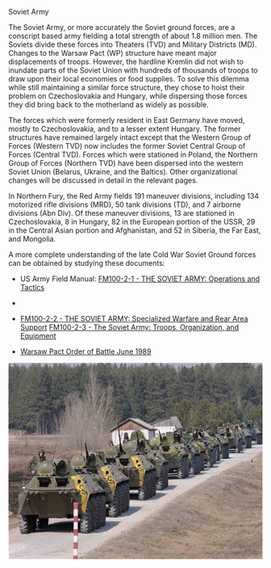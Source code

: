 Soviet Army

The Soviet Army, or more accurately the Soviet ground forces, are a
conscript based army fielding a total strength of about 1.8 million men.
The Soviets divide these forces into Theaters (TVD) and Military
Districts (MD). Changes to the Warsaw Pact (WP) structure have meant
major displacements of troops. However, the hardline Kremlin did not
wish to inundate parts of the Soviet Union with hundreds of thousands of
troops to draw upon their local economies or food supplies. To solve
this dilemma while still maintaining a similar force structure, they
chose to hoist their problem on Czechoslovakia and Hungary, while
dispersing those forces they did bring back to the motherland as widely
as possible.

The forces which were formerly resident in East Germany have moved,
mostly to Czechoslovakia, and to a lesser extent Hungary. The former
structures have remained largely intact except that the Western Group of
Forces (Western TVD) now includes the former Soviet Central Group of
Forces (Central TVD). Forces which were stationed in Poland, the
Northern Group of Forces (Northern TVD) have been dispersed into the
western Soviet Union (Belarus, Ukraine, and the Baltics). Other
organizational changes will be discussed in detail in the relevant
pages.

In Northern Fury, the Red Army fields 191 maneuver divisions, including
134 motorized rifle divisions (MRD), 50 tank divisions (TD), and 7
airborne divisions (Abn Div). Of these maneuver divisions, 13 are
stationed in Czechoslovakia, 8 in Hungary, 82 in the European portion of
the USSR, 29 in the Central Asian portion and Afghanistan, and 52 in
Siberia, the Far East, and Mongolia.

A more complete understanding of the late Cold War Soviet Ground forces
can be obtained by studying these documents:

-   US Army Field Manual: [FM100-2-1 - THE SOVIET ARMY: Operations and
    Tactics](https://fas.org/irp/doddir/army/fm100-2-1.pdf)

-   

-   [FM100-2-2 - THE SOVIET ARMY: Specialized Warfare and Rear Area
    Support](https://fas.org/irp/doddir/army/fm100-2-2.pdf) [FM100-2-3 -
    The Soviet Army: Troops, Organization, and
    Equipment](http://www.trngcmd.marines.mil/Portals/207/Docs/MCIS/ITEP/RITC-East/FM%20100-2-3.pdf)

-   [Warsaw Pact Order of Battle June
    1989](http://suptg.thisisnotatrueending.com/graveyard/26912082/images/1377961541351.pdf)

<img src="/assets\images\warsaw\su\army\image1.jpg" style="width:6.5in;height:4.05694in" />
